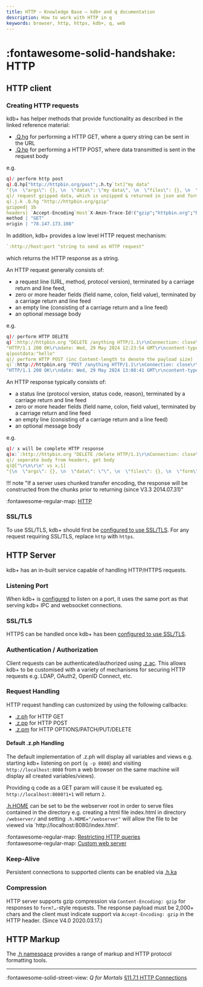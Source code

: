 ```yaml
---
title: HTTP – Knowledge Base – kdb+ and q documentation
description: How to work with HTTP in q
keywords: browser, http, https, kdb+, q, web
---
```

# :fontawesome-solid-handshake: HTTP

## HTTP client

### Creating HTTP requests

kdb+ has helper methods that provide functionality as described in the linked reference material:

* [.Q.hg](../ref/dotq.md#hg-http-get) for performing a HTTP GET, where a query string can be sent in the URL
* [.Q.hp](../ref/dotq.md#hp-http-post) for performing a HTTP POST, where data transmitted is sent in the request body

e.g.
```q
q)/ perform http post
q).Q.hp["http://httpbin.org/post";.h.ty`txt]"my data"
"{\n  \"args\": {}, \n  \"data\": \"my data\", \n  \"files\": {}, \n  \"form\": {}, \n  \"headers\": {\n    \"Accept-Encoding\": \"gzip\", \n    \"Content-Length\": \"7\", \n    \"Content-Type\": \"text/plain\", \n    \"Host\": \"httpbin.org\", \n    \"X-Amzn-Trace-Id\": \"Root=1-665711e1-19e62fef6b6e4d192a9a7096\"\n  }, \n  \"json\": null, \n  \"origin\": \"78.147.173.108\", \n  \"url\": \"http://httpbin.org/post\"\n}\n"
q)/ request gzipped data, which is unzipped & returned in json and formatted appropriately
q).j.k .Q.hg "http://httpbin.org/gzip"
gzipped| 1b
headers| `Accept-Encoding`Host`X-Amzn-Trace-Id!("gzip";"httpbin.org";"Root=1-665710aa-50bd49d724b532913348a62a")
method | "GET"
origin | "78.147.173.108"
```

In addition, kdb+ provides a low level HTTP request mechanism:

```q
`:http://host:port "string to send as HTTP request"
```

which returns the HTTP response as a string. 

An HTTP request generally consists of:

* a request line (URL, method, protocol version), terminated by a carriage return and line feed, 
* zero or more header fields (field name, colon, field value), terminated by a carriage return and line feed
* an empty line (consisting of a carriage return and a line feed) 
* an optional message body

e.g.

```q
q)/ perform HTTP DELETE
q)`:http://httpbin.org "DELETE /anything HTTP/1.1\r\nConnection: close\r\nHost: httpbin.org\r\n\r\n"
"HTTP/1.1 200 OK\r\ndate: Wed, 29 May 2024 12:23:54 GMT\r\ncontent-type: application/json\r\ncontent-length: 290\r\nconnection: close\r\nserver: gunicorn/19.9.0\r\naccess-control-allow-origin: *\r\naccess-control-allow-credentials: true\r\n\r\n{\n  \"args\": {},...
q)postdata:"hello"
q)/ perform HTTP POST (inc Content-length to denote the payload size)
q)`:http://httpbin.org "POST /anything HTTP/1.1\r\nConnection: close\r\nHost: httpbin.org\r\nContent-length: ",(string count postdata),"\r\n\r\n",postdata
"HTTP/1.1 200 OK\r\ndate: Wed, 29 May 2024 13:08:41 GMT\r\ncontent-type: application/json\r\ncontent-length: 321\r\nconnection: close\r\nserver: gunicorn/19.9.0\r\naccess-control-allow-origin: *\r\naccess-control-allow-credentials: true\r\n\r\n{\n  \"args\": {}, \n  \"data\": \"hello\"...
```

An HTTP response typically consists of:

* a status line (protocol version, status code, reason), terminated by a carriage return and line feed
* zero or more header fields (field name, colon, field value), terminated by a carriage return and line feed
* an empty line (consisting of a carriage return and a line feed)
* an optional message body

e.g.

```q
q)/ x will be complete HTTP response
q)x:`:http://httpbin.org "DELETE /delete HTTP/1.1\r\nConnection: close\r\nHost: httpbin.org\r\n\r\n"
q)/ seperate body from headers, get body
q)@["\r\n\r\n" vs x;1]
"{\n  \"args\": {}, \n  \"data\": \"\", \n  \"files\": {}, \n  \"form\": {}, \n  \"headers\": {\n    \"Host\": \"httpbin.org\", \n    \"X-Amzn-Trace-Id\": \"Root=1-66572924-7396cee34f268fcd406e94d5\"\n  }, \n  \"json\": null, \n  \"origin\": \"78.147.173.108\", \n  \"url\": \"http://httpbin.org/delete\"\n}\n"
```

!!! note "If a server uses chunked transfer encoding, the response will be constructed from the chunks prior to returning (since V3.3 2014.07.31)"

:fontawesome-regular-map:
[HTTP](https://en.wikipedia.org/wiki/HTTP)


### SSL/TLS

To use SSL/TLS, kdb+ should first be [configured to use SSL/TLS](ssl.md). For any request requiring SSL/TLS, replace `http` with `https`.

## HTTP Server

kdb+ has an in-built service capable of handling HTTP/HTTPS requests.

### Listening Port

When kdb+ is [configured](../basics/listening-port.md) to listen on a port, it uses the same port as that serving kdb+ IPC and websocket connections.

### SSL/TLS

HTTPS can be handled once kdb+ has been [configured to use SSL/TLS](ssl.md).

### Authentication / Authorization

Client requests can be authenticated/authorized using [.z.ac](../ref/dotz.md#zac-http-auth). 
This allows kdb+ to be customised with a variety of mechanisms for securing HTTP requests  e.g. LDAP, OAuth2, OpenID Connect, etc.

### Request Handling

HTTP request handling can customized by using the following callbacks:

* [.z.ph](../ref/dotz.md#zph-http-get) for HTTP GET
* [.z.pp](../ref/dotz.md##zpp-http-post) for HTTP POST
* [.z.pm](../ref/dotz.md##zpp-http-post) for HTTP OPTIONS/PATCH/PUT/DELETE

#### Default .z.ph Handling

The default implementation of .z.ph will display all variables and views e.g. starting kdb+ listening on port (`q -p 8080`)
and visiting `http://localhost:8080` from a web browser on the same machine will display all created variables/views).

Providing q code as a GET param will cause it be evaluated eg. `http://localhost:8080?1+1` will return `2`. 

[.h.HOME](../ref/doth.md#hhome-webserver-root) can be set to be the webserver root in order to serve files contained in the directory e.g.
creating a html file index.html in directory `/webserver/` and setting `.h.HOME="/webserver"` will allow the file to be viewed via  `http://localhost:8080/index.html'.

:fontawesome-regular-map:
[Restricting HTTP queries](../wp/permissions/index.md#restricting-http-queries)
<br>
:fontawesome-regular-map:
[Custom web server](custom-web.md)

### Keep-Alive

Persistent connections to supported clients can be enabled via [.h.ka](../ref/doth.md#hka-http-keepalive)

### Compression

HTTP server supports gzip compression via `Content-Encoding: gzip` for responses to `form?…`-style requests.
The response payload must be 2,000+ chars and the client must indicate support via `Accept-Encoding: gzip` in the HTTP header.
(Since V4.0 2020.03.17.)

## HTTP Markup

The [.h namespace](../ref/doth.md) provides a range of markup and HTTP protocol formatting tools.

----
:fontawesome-solid-street-view:
_Q for Mortals_
[§11.7.1 HTTP Connections](/q4m3/q4m3/11_IO/#1171-http-connections)

